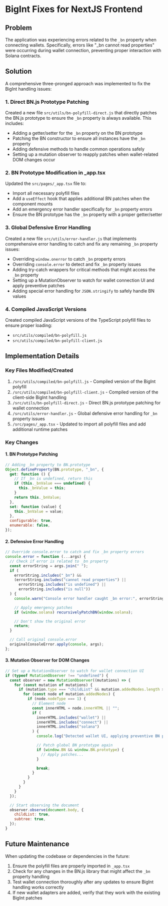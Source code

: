 # BigInt Fixes for NextJS Frontend

## Problem

The application was experiencing errors related to the `_bn` property when connecting wallets. Specifically, errors like "\_bn cannot read properties" were occurring during wallet connection, preventing proper interaction with Solana contracts.

## Solution

A comprehensive three-pronged approach was implemented to fix the BigInt handling issues:

### 1. Direct BN.js Prototype Patching

Created a new file `src/utils/bn-polyfill-direct.js` that directly patches the BN.js prototype to ensure the `_bn` property is always available. This includes:

- Adding a getter/setter for the `_bn` property on the BN prototype
- Patching the BN constructor to ensure all instances have the `_bn` property
- Adding defensive methods to handle common operations safely
- Setting up a mutation observer to reapply patches when wallet-related DOM changes occur

### 2. BN Prototype Modification in \_app.tsx

Updated the `src/pages/_app.tsx` file to:

- Import all necessary polyfill files
- Add a `useEffect` hook that applies additional BN patches when the component mounts
- Add an emergency error handler specifically for `_bn` property errors
- Ensure the BN prototype has the `_bn` property with a proper getter/setter

### 3. Global Defensive Error Handling

Created a new file `src/utils/error-handler.js` that implements comprehensive error handling to catch and fix any remaining `_bn` property issues:

- Overriding `window.onerror` to catch `_bn` property errors
- Overriding `console.error` to detect and fix `_bn` property issues
- Adding try-catch wrappers for critical methods that might access the `_bn` property
- Setting up a MutationObserver to watch for wallet connection UI and apply preventive patches
- Adding special error handling for `JSON.stringify` to safely handle BN values

### 4. Compiled JavaScript Versions

Created compiled JavaScript versions of the TypeScript polyfill files to ensure proper loading:

- `src/utils/compiled/bn-polyfill.js`
- `src/utils/compiled/bn-polyfill-client.js`

## Implementation Details

### Key Files Modified/Created

1. `/src/utils/compiled/bn-polyfill.js` - Compiled version of the BigInt polyfill
2. `/src/utils/compiled/bn-polyfill-client.js` - Compiled version of the client-side BigInt handling
3. `/src/utils/bn-polyfill-direct.js` - Direct BN.js prototype patching for wallet connection
4. `/src/utils/error-handler.js` - Global defensive error handling for `_bn` property issues
5. `/src/pages/_app.tsx` - Updated to import all polyfill files and add additional runtime patches

### Key Changes

#### 1. BN Prototype Patching

```javascript
// Adding _bn property to BN.prototype
Object.defineProperty(BN.prototype, "_bn", {
  get: function () {
    // If _bn is undefined, return this
    if (this._bnValue === undefined) {
      this._bnValue = this;
    }
    return this._bnValue;
  },
  set: function (value) {
    this._bnValue = value;
  },
  configurable: true,
  enumerable: false,
});
```

#### 2. Defensive Error Handling

```javascript
// Override console.error to catch and fix _bn property errors
console.error = function (...args) {
  // Check if error is related to _bn property
  const errorString = args.join(" ");
  if (
    errorString.includes("_bn") &&
    (errorString.includes("cannot read properties") ||
      errorString.includes("is undefined") ||
      errorString.includes("is null"))
  ) {
    console.warn("Console error handler caught _bn error:", errorString);

    // Apply emergency patches
    if (window.solana) recursivelyPatchBN(window.solana);

    // Don't show the original error
    return;
  }

  // Call original console.error
  originalConsoleError.apply(console, args);
};
```

#### 3. Mutation Observer for DOM Changes

```javascript
// Set up a MutationObserver to watch for wallet connection UI
if (typeof MutationObserver !== "undefined") {
  const observer = new MutationObserver((mutations) => {
    for (const mutation of mutations) {
      if (mutation.type === "childList" && mutation.addedNodes.length > 0) {
        for (const node of mutation.addedNodes) {
          if (node.nodeType === 1) {
            // Element node
            const innerHTML = node.innerHTML || "";
            if (
              innerHTML.includes("wallet") ||
              innerHTML.includes("connect") ||
              innerHTML.includes("solana")
            ) {
              console.log("Detected wallet UI, applying preventive BN patches");

              // Patch global BN prototype again
              if (window.BN && window.BN.prototype) {
                // Apply patches...
              }

              break;
            }
          }
        }
      }
    }
  });

  // Start observing the document
  observer.observe(document.body, {
    childList: true,
    subtree: true,
  });
}
```

## Future Maintenance

When updating the codebase or dependencies in the future:

1. Ensure the polyfill files are properly imported in `_app.tsx`
2. Check for any changes in the BN.js library that might affect the `_bn` property handling
3. Test wallet connection thoroughly after any updates to ensure BigInt handling works correctly
4. If new wallet adapters are added, verify that they work with the existing BigInt patches
